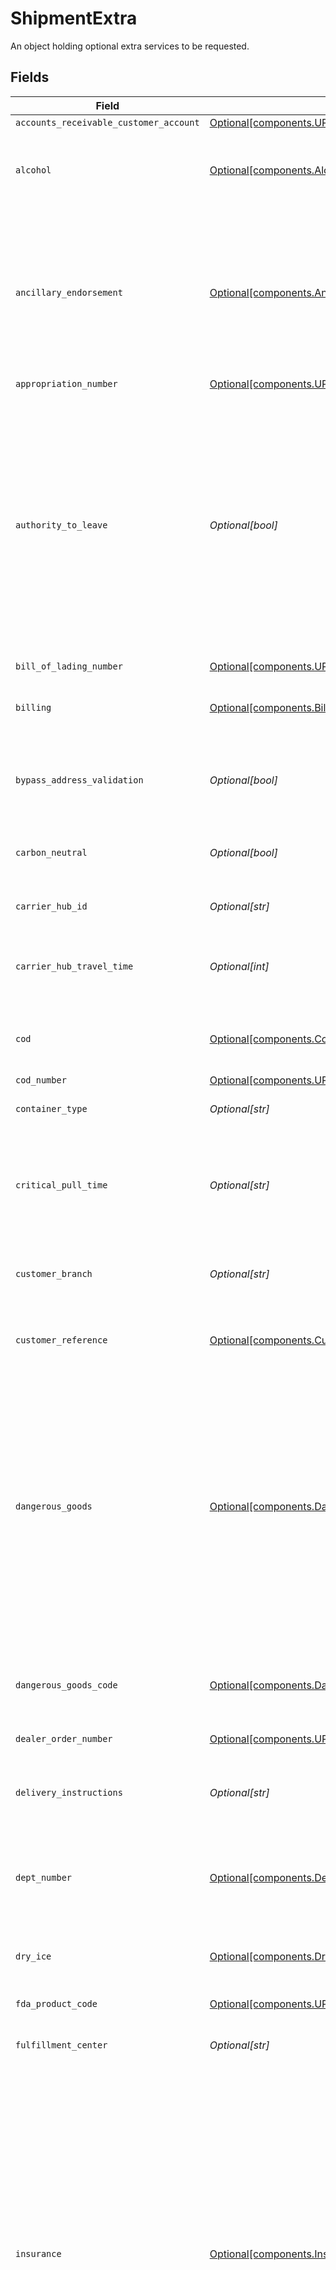 # ShipmentExtra

An object holding optional extra services to be requested.


## Fields

| Field                                                                                                                                                                                                                                                                                                                                                                                                      | Type                                                                                                                                                                                                                                                                                                                                                                                                       | Required                                                                                                                                                                                                                                                                                                                                                                                                   | Description                                                                                                                                                                                                                                                                                                                                                                                                |
| ---------------------------------------------------------------------------------------------------------------------------------------------------------------------------------------------------------------------------------------------------------------------------------------------------------------------------------------------------------------------------------------------------------- | ---------------------------------------------------------------------------------------------------------------------------------------------------------------------------------------------------------------------------------------------------------------------------------------------------------------------------------------------------------------------------------------------------------- | ---------------------------------------------------------------------------------------------------------------------------------------------------------------------------------------------------------------------------------------------------------------------------------------------------------------------------------------------------------------------------------------------------------- | ---------------------------------------------------------------------------------------------------------------------------------------------------------------------------------------------------------------------------------------------------------------------------------------------------------------------------------------------------------------------------------------------------------- |
| `accounts_receivable_customer_account`                                                                                                                                                                                                                                                                                                                                                                     | [Optional[components.UPSReferenceFields]](../../models/components/upsreferencefields.md)                                                                                                                                                                                                                                                                                                                   | :heavy_minus_sign:                                                                                                                                                                                                                                                                                                                                                                                         | N/A                                                                                                                                                                                                                                                                                                                                                                                                        |
| `alcohol`                                                                                                                                                                                                                                                                                                                                                                                                  | [Optional[components.Alcohol]](../../models/components/alcohol.md)                                                                                                                                                                                                                                                                                                                                         | :heavy_minus_sign:                                                                                                                                                                                                                                                                                                                                                                                         | Indicates that a shipment contains Alcohol (Fedex and UPS only).                                                                                                                                                                                                                                                                                                                                           |
| `ancillary_endorsement`                                                                                                                                                                                                                                                                                                                                                                                    | [Optional[components.AncillaryEndorsement]](../../models/components/ancillaryendorsement.md)                                                                                                                                                                                                                                                                                                               | :heavy_minus_sign:                                                                                                                                                                                                                                                                                                                                                                                         | Specify an ancillary service endorsement to provide the USPS with instructions on how to handle undeliverable-as-addressed pieces (DHL eCommerce only).                                                                                                                                                                                                                                                    |
| `appropriation_number`                                                                                                                                                                                                                                                                                                                                                                                     | [Optional[components.UPSReferenceFields]](../../models/components/upsreferencefields.md)                                                                                                                                                                                                                                                                                                                   | :heavy_minus_sign:                                                                                                                                                                                                                                                                                                                                                                                         | N/A                                                                                                                                                                                                                                                                                                                                                                                                        |
| `authority_to_leave`                                                                                                                                                                                                                                                                                                                                                                                       | *Optional[bool]*                                                                                                                                                                                                                                                                                                                                                                                           | :heavy_minus_sign:                                                                                                                                                                                                                                                                                                                                                                                         | Request `true` to give carrier permission to leave the parcel in a safe place if no one answers the <br/>door (where supported). When set to `false`, if no one is available to receive the item, the parcel <br/>will not be left (*surcharges may be applicable).                                                                                                                                        |
| `bill_of_lading_number`                                                                                                                                                                                                                                                                                                                                                                                    | [Optional[components.UPSReferenceFields]](../../models/components/upsreferencefields.md)                                                                                                                                                                                                                                                                                                                   | :heavy_minus_sign:                                                                                                                                                                                                                                                                                                                                                                                         | N/A                                                                                                                                                                                                                                                                                                                                                                                                        |
| `billing`                                                                                                                                                                                                                                                                                                                                                                                                  | [Optional[components.Billing]](../../models/components/billing.md)                                                                                                                                                                                                                                                                                                                                         | :heavy_minus_sign:                                                                                                                                                                                                                                                                                                                                                                                         | Specify billing details (UPS, FedEx, and DHL Germany only).                                                                                                                                                                                                                                                                                                                                                |
| `bypass_address_validation`                                                                                                                                                                                                                                                                                                                                                                                | *Optional[bool]*                                                                                                                                                                                                                                                                                                                                                                                           | :heavy_minus_sign:                                                                                                                                                                                                                                                                                                                                                                                         | Bypasses address validation (USPS, UPS, & LaserShip only).                                                                                                                                                                                                                                                                                                                                                 |
| `carbon_neutral`                                                                                                                                                                                                                                                                                                                                                                                           | *Optional[bool]*                                                                                                                                                                                                                                                                                                                                                                                           | :heavy_minus_sign:                                                                                                                                                                                                                                                                                                                                                                                         | Request carbon offsets by passing true (UPS only).                                                                                                                                                                                                                                                                                                                                                         |
| `carrier_hub_id`                                                                                                                                                                                                                                                                                                                                                                                           | *Optional[str]*                                                                                                                                                                                                                                                                                                                                                                                            | :heavy_minus_sign:                                                                                                                                                                                                                                                                                                                                                                                         | Identifies the carrier injection site.                                                                                                                                                                                                                                                                                                                                                                     |
| `carrier_hub_travel_time`                                                                                                                                                                                                                                                                                                                                                                                  | *Optional[int]*                                                                                                                                                                                                                                                                                                                                                                                            | :heavy_minus_sign:                                                                                                                                                                                                                                                                                                                                                                                         | Travel time in hours from fulfillment center to carrier injection site.                                                                                                                                                                                                                                                                                                                                    |
| `cod`                                                                                                                                                                                                                                                                                                                                                                                                      | [Optional[components.Cod]](../../models/components/cod.md)                                                                                                                                                                                                                                                                                                                                                 | :heavy_minus_sign:                                                                                                                                                                                                                                                                                                                                                                                         | Specify collection on delivery details (UPS only).                                                                                                                                                                                                                                                                                                                                                         |
| `cod_number`                                                                                                                                                                                                                                                                                                                                                                                               | [Optional[components.UPSReferenceFields]](../../models/components/upsreferencefields.md)                                                                                                                                                                                                                                                                                                                   | :heavy_minus_sign:                                                                                                                                                                                                                                                                                                                                                                                         | N/A                                                                                                                                                                                                                                                                                                                                                                                                        |
| `container_type`                                                                                                                                                                                                                                                                                                                                                                                           | *Optional[str]*                                                                                                                                                                                                                                                                                                                                                                                            | :heavy_minus_sign:                                                                                                                                                                                                                                                                                                                                                                                         | Specify container type.                                                                                                                                                                                                                                                                                                                                                                                    |
| `critical_pull_time`                                                                                                                                                                                                                                                                                                                                                                                       | *Optional[str]*                                                                                                                                                                                                                                                                                                                                                                                            | :heavy_minus_sign:                                                                                                                                                                                                                                                                                                                                                                                         | Carrier arrival time to pickup packages from the fulfillment center. <br/>UTC format: `%Y-%m-%dT%H:%M:%SZ`                                                                                                                                                                                                                                                                                                 |
| `customer_branch`                                                                                                                                                                                                                                                                                                                                                                                          | *Optional[str]*                                                                                                                                                                                                                                                                                                                                                                                            | :heavy_minus_sign:                                                                                                                                                                                                                                                                                                                                                                                         | Specify customer branch (Lasership only).                                                                                                                                                                                                                                                                                                                                                                  |
| `customer_reference`                                                                                                                                                                                                                                                                                                                                                                                       | [Optional[components.CustomerReference]](../../models/components/customerreference.md)                                                                                                                                                                                                                                                                                                                     | :heavy_minus_sign:                                                                                                                                                                                                                                                                                                                                                                                         | Specify the reference field on the label (FedEx and UPS only).                                                                                                                                                                                                                                                                                                                                             |
| `dangerous_goods`                                                                                                                                                                                                                                                                                                                                                                                          | [Optional[components.DangerousGoodsObject]](../../models/components/dangerousgoodsobject.md)                                                                                                                                                                                                                                                                                                               | :heavy_minus_sign:                                                                                                                                                                                                                                                                                                                                                                                         | Container for specifying the presence of dangerous materials. This is specific to USPS, and if any contents<br/>are provided, only certain USPS service levels will be eligible. For more information, see our<br/><a href="https://docs.goshippo.com/docs/shipments/hazmat/">guide on hazardous or dangerous materials shipping</a>.                                                                      |
| `dangerous_goods_code`                                                                                                                                                                                                                                                                                                                                                                                     | [Optional[components.DangerousGoodsCode]](../../models/components/dangerousgoodscode.md)                                                                                                                                                                                                                                                                                                                   | :heavy_minus_sign:                                                                                                                                                                                                                                                                                                                                                                                         | Dangerous Goods Code (DHL eCommerce only). See <a href="https://api-legacy.dhlecs.com/docs/v2/appendix.html#dangerous-goods">Category Codes</a>                                                                                                                                                                                                                                                            |
| `dealer_order_number`                                                                                                                                                                                                                                                                                                                                                                                      | [Optional[components.UPSReferenceFields]](../../models/components/upsreferencefields.md)                                                                                                                                                                                                                                                                                                                   | :heavy_minus_sign:                                                                                                                                                                                                                                                                                                                                                                                         | N/A                                                                                                                                                                                                                                                                                                                                                                                                        |
| `delivery_instructions`                                                                                                                                                                                                                                                                                                                                                                                    | *Optional[str]*                                                                                                                                                                                                                                                                                                                                                                                            | :heavy_minus_sign:                                                                                                                                                                                                                                                                                                                                                                                         | Specify delivery instructions. Up to 500 characters. (FedEx and OnTrac only).                                                                                                                                                                                                                                                                                                                              |
| `dept_number`                                                                                                                                                                                                                                                                                                                                                                                              | [Optional[components.DepartmentNumber]](../../models/components/departmentnumber.md)                                                                                                                                                                                                                                                                                                                       | :heavy_minus_sign:                                                                                                                                                                                                                                                                                                                                                                                         | Specify the department number field on the label (FedEx and UPS only).                                                                                                                                                                                                                                                                                                                                     |
| `dry_ice`                                                                                                                                                                                                                                                                                                                                                                                                  | [Optional[components.DryIce]](../../models/components/dryice.md)                                                                                                                                                                                                                                                                                                                                           | :heavy_minus_sign:                                                                                                                                                                                                                                                                                                                                                                                         | Specify that the package contains Dry Ice (FedEx, Veho, and UPS only).                                                                                                                                                                                                                                                                                                                                     |
| `fda_product_code`                                                                                                                                                                                                                                                                                                                                                                                         | [Optional[components.UPSReferenceFields]](../../models/components/upsreferencefields.md)                                                                                                                                                                                                                                                                                                                   | :heavy_minus_sign:                                                                                                                                                                                                                                                                                                                                                                                         | N/A                                                                                                                                                                                                                                                                                                                                                                                                        |
| `fulfillment_center`                                                                                                                                                                                                                                                                                                                                                                                       | *Optional[str]*                                                                                                                                                                                                                                                                                                                                                                                            | :heavy_minus_sign:                                                                                                                                                                                                                                                                                                                                                                                         | The fulfilment center where the package originates from.                                                                                                                                                                                                                                                                                                                                                   |
| `insurance`                                                                                                                                                                                                                                                                                                                                                                                                | [Optional[components.Insurance]](../../models/components/insurance.md)                                                                                                                                                                                                                                                                                                                                     | :heavy_minus_sign:                                                                                                                                                                                                                                                                                                                                                                                         | To add 3rd party insurance powered by <a href="https://docs.goshippo.com/docs/shipments/shippinginsurance/">XCover</a>, <br/>specify <br> `amount`, `content`, and `currency`. <br> Alternatively, you can choose carrier provided insurance <br/>by additionally specifying `provider` (UPS, FedEx and OnTrac only). <br><br> If you do not want to add insurance <br/>to your shipment, do not set these parameters. |
| `invoice_number`                                                                                                                                                                                                                                                                                                                                                                                           | [Optional[components.InvoiceNumber]](../../models/components/invoicenumber.md)                                                                                                                                                                                                                                                                                                                             | :heavy_minus_sign:                                                                                                                                                                                                                                                                                                                                                                                         | Specify the invoice number field on the label (FedEx and UPS only).                                                                                                                                                                                                                                                                                                                                        |
| `is_return`                                                                                                                                                                                                                                                                                                                                                                                                | *Optional[bool]*                                                                                                                                                                                                                                                                                                                                                                                           | :heavy_minus_sign:                                                                                                                                                                                                                                                                                                                                                                                         | This field specifies if it is a scan-based return shipment. See the <a href="https://docs.goshippo.com/docs/shipments/returns/">Create a return shipment</a> section for more details.                                                                                                                                                                                                                     |
| `lasership_attrs`                                                                                                                                                                                                                                                                                                                                                                                          | List[[components.ShipmentExtraLasershipAttributesEnum](../../models/components/shipmentextralasershipattributesenum.md)]                                                                                                                                                                                                                                                                                   | :heavy_minus_sign:                                                                                                                                                                                                                                                                                                                                                                                         | Specify Lasership Attributes (Lasership only). Multiple options accepted.                                                                                                                                                                                                                                                                                                                                  |
| `lasership_declared_value`                                                                                                                                                                                                                                                                                                                                                                                 | *Optional[str]*                                                                                                                                                                                                                                                                                                                                                                                            | :heavy_minus_sign:                                                                                                                                                                                                                                                                                                                                                                                         | Declared value (Lasership only). Defaults to `50.00`.                                                                                                                                                                                                                                                                                                                                                      |
| `manifest_number`                                                                                                                                                                                                                                                                                                                                                                                          | [Optional[components.UPSReferenceFields]](../../models/components/upsreferencefields.md)                                                                                                                                                                                                                                                                                                                   | :heavy_minus_sign:                                                                                                                                                                                                                                                                                                                                                                                         | N/A                                                                                                                                                                                                                                                                                                                                                                                                        |
| `model_number`                                                                                                                                                                                                                                                                                                                                                                                             | [Optional[components.UPSReferenceFields]](../../models/components/upsreferencefields.md)                                                                                                                                                                                                                                                                                                                   | :heavy_minus_sign:                                                                                                                                                                                                                                                                                                                                                                                         | N/A                                                                                                                                                                                                                                                                                                                                                                                                        |
| `part_number`                                                                                                                                                                                                                                                                                                                                                                                              | [Optional[components.UPSReferenceFields]](../../models/components/upsreferencefields.md)                                                                                                                                                                                                                                                                                                                   | :heavy_minus_sign:                                                                                                                                                                                                                                                                                                                                                                                         | N/A                                                                                                                                                                                                                                                                                                                                                                                                        |
| `po_number`                                                                                                                                                                                                                                                                                                                                                                                                | [Optional[components.PoNumber]](../../models/components/ponumber.md)                                                                                                                                                                                                                                                                                                                                       | :heavy_minus_sign:                                                                                                                                                                                                                                                                                                                                                                                         | Specify the PO number field on the label (FedEx and UPS only).                                                                                                                                                                                                                                                                                                                                             |
| `preferred_delivery_timeframe`                                                                                                                                                                                                                                                                                                                                                                             | [Optional[components.PreferredDeliveryTimeframe]](../../models/components/preferreddeliverytimeframe.md)                                                                                                                                                                                                                                                                                                   | :heavy_minus_sign:                                                                                                                                                                                                                                                                                                                                                                                         | Required for DHL Germany Paket Sameday. Designates a desired timeframe for delivery. Format is `HHMMHHMM`                                                                                                                                                                                                                                                                                                  |
| `premium`                                                                                                                                                                                                                                                                                                                                                                                                  | *Optional[bool]*                                                                                                                                                                                                                                                                                                                                                                                           | :heavy_minus_sign:                                                                                                                                                                                                                                                                                                                                                                                         | Add premium service to a shipment (DHL Germany international shipments only).                                                                                                                                                                                                                                                                                                                              |
| `production_code`                                                                                                                                                                                                                                                                                                                                                                                          | [Optional[components.UPSReferenceFields]](../../models/components/upsreferencefields.md)                                                                                                                                                                                                                                                                                                                   | :heavy_minus_sign:                                                                                                                                                                                                                                                                                                                                                                                         | N/A                                                                                                                                                                                                                                                                                                                                                                                                        |
| `purchase_request_number`                                                                                                                                                                                                                                                                                                                                                                                  | [Optional[components.UPSReferenceFields]](../../models/components/upsreferencefields.md)                                                                                                                                                                                                                                                                                                                   | :heavy_minus_sign:                                                                                                                                                                                                                                                                                                                                                                                         | N/A                                                                                                                                                                                                                                                                                                                                                                                                        |
| `qr_code_requested`                                                                                                                                                                                                                                                                                                                                                                                        | *Optional[bool]*                                                                                                                                                                                                                                                                                                                                                                                           | :heavy_minus_sign:                                                                                                                                                                                                                                                                                                                                                                                         | Request a QR code for a given transaction when creating a shipping label (USPS domestic and Evri UK only).                                                                                                                                                                                                                                                                                                 |
| `reference_1`                                                                                                                                                                                                                                                                                                                                                                                              | *Optional[str]*                                                                                                                                                                                                                                                                                                                                                                                            | :heavy_minus_sign:                                                                                                                                                                                                                                                                                                                                                                                         | Optional text to be printed on the shipping label if supported by carrier. Up to 50 characters.                                                                                                                                                                                                                                                                                                            |
| `reference_2`                                                                                                                                                                                                                                                                                                                                                                                              | *Optional[str]*                                                                                                                                                                                                                                                                                                                                                                                            | :heavy_minus_sign:                                                                                                                                                                                                                                                                                                                                                                                         | Optional text to be printed on the shipping label if supported by carrier. Up to 50 characters. For DHL eCommerce, this field can be used for billing reference.                                                                                                                                                                                                                                           |
| `request_retail_rates`                                                                                                                                                                                                                                                                                                                                                                                     | *Optional[bool]*                                                                                                                                                                                                                                                                                                                                                                                           | :heavy_minus_sign:                                                                                                                                                                                                                                                                                                                                                                                         | Returns retail rates instead of account-based rates (UPS and FedEx only).                                                                                                                                                                                                                                                                                                                                  |
| `return_service_type`                                                                                                                                                                                                                                                                                                                                                                                      | [Optional[components.ReturnServiceType]](../../models/components/returnservicetype.md)                                                                                                                                                                                                                                                                                                                     | :heavy_minus_sign:                                                                                                                                                                                                                                                                                                                                                                                         | Request additional return option for return shipments (UPS and Lasership only).                                                                                                                                                                                                                                                                                                                            |
| `rma_number`                                                                                                                                                                                                                                                                                                                                                                                               | [Optional[components.RmaNumber]](../../models/components/rmanumber.md)                                                                                                                                                                                                                                                                                                                                     | :heavy_minus_sign:                                                                                                                                                                                                                                                                                                                                                                                         | Specify the RMA number field on the label (FedEx and UPS only).                                                                                                                                                                                                                                                                                                                                            |
| `saturday_delivery`                                                                                                                                                                                                                                                                                                                                                                                        | *Optional[bool]*                                                                                                                                                                                                                                                                                                                                                                                           | :heavy_minus_sign:                                                                                                                                                                                                                                                                                                                                                                                         | Marks shipment as to be delivered on a Saturday.                                                                                                                                                                                                                                                                                                                                                           |
| `salesperson_number`                                                                                                                                                                                                                                                                                                                                                                                       | [Optional[components.UPSReferenceFields]](../../models/components/upsreferencefields.md)                                                                                                                                                                                                                                                                                                                   | :heavy_minus_sign:                                                                                                                                                                                                                                                                                                                                                                                         | N/A                                                                                                                                                                                                                                                                                                                                                                                                        |
| `serial_number`                                                                                                                                                                                                                                                                                                                                                                                            | [Optional[components.UPSReferenceFields]](../../models/components/upsreferencefields.md)                                                                                                                                                                                                                                                                                                                   | :heavy_minus_sign:                                                                                                                                                                                                                                                                                                                                                                                         | N/A                                                                                                                                                                                                                                                                                                                                                                                                        |
| `signature_confirmation`                                                                                                                                                                                                                                                                                                                                                                                   | [Optional[components.SignatureConfirmation]](../../models/components/signatureconfirmation.md)                                                                                                                                                                                                                                                                                                             | :heavy_minus_sign:                                                                                                                                                                                                                                                                                                                                                                                         | Request standard or adult signature confirmation. You can alternatively request Certified Mail (USPS only) <br/>or Indirect signature (FedEx only) or Carrier Confirmation (Deutsche Post only).                                                                                                                                                                                                           |
| `store_number`                                                                                                                                                                                                                                                                                                                                                                                             | [Optional[components.UPSReferenceFields]](../../models/components/upsreferencefields.md)                                                                                                                                                                                                                                                                                                                   | :heavy_minus_sign:                                                                                                                                                                                                                                                                                                                                                                                         | N/A                                                                                                                                                                                                                                                                                                                                                                                                        |
| `transaction_reference_number`                                                                                                                                                                                                                                                                                                                                                                             | [Optional[components.UPSReferenceFields]](../../models/components/upsreferencefields.md)                                                                                                                                                                                                                                                                                                                   | :heavy_minus_sign:                                                                                                                                                                                                                                                                                                                                                                                         | N/A                                                                                                                                                                                                                                                                                                                                                                                                        |